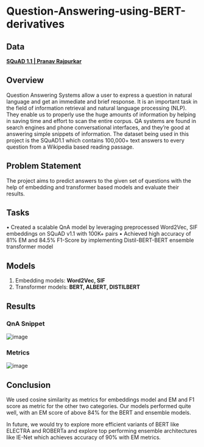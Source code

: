 # Question-Answering-using-BERT-derivatives

## Data
**[SQuAD 1.1 | Pranav Rajpurkar](https://rajpurkar.github.io/SQuAD-explorer/)**

## Overview
Question Answering Systems allow a user to express a question in natural language and get an immediate and brief response. It is an important task in the field of information retrieval and natural language processing (NLP). They enable us to properly use the huge amounts of information by helping in saving time and effort to scan the entire corpus. QA systems are found in search engines and phone conversational interfaces, and they’re good at answering simple snippets of information. The dataset being used in this project is the SQuAD1.1 which contains 100,000+ text answers to every question from a Wikipedia based reading passage.

## Problem Statement
The project aims to predict answers to the given set of questions with the help of embedding and transformer based models and evaluate their results.

## Tasks
• Created a scalable QnA model by leveraging preprocessed Word2Vec, SIF embeddings on SQuAD v1.1 with 100K+ pairs
• Achieved high accuracy of 81% EM and 84.5% F1-Score by implementing Distil-BERT-BERT ensemble transformer model


## Models
1. Embedding models: **Word2Vec, SIF**
2. Transformer models: **BERT, ALBERT, DISTILBERT**


## Results

### QnA Snippet
![image](https://github.com/sohamthirty/Question-Answering-using-BERT-derivatives/assets/56295513/935de381-7633-45d3-b597-340b00002a10)

### Metrics
![image](https://github.com/sohamthirty/Question-Answering-using-BERT-derivatives/assets/56295513/f382331b-340f-41bc-9281-d97805d9ef28)


## Conclusion
We used cosine similarity as metrics for embeddings model and EM and F1 score as metric for the other two categories. 
Our models performed quite well, with an EM score of above 84% for the BERT and ensemble models. 

In future, we would try to explore more efficient variants of BERT like ELECTRA and ROBERTa and explore top performing ensemble architectures like IE-Net which achieves accuracy of 90% with EM metrics.
